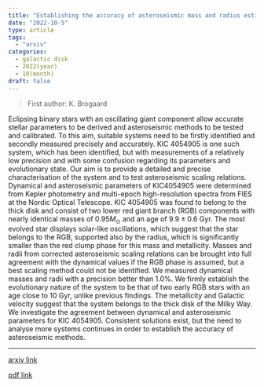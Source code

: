 ```yaml
---
title: "Establishing the accuracy of asteroseismic mass and radius estimates of giant stars III. KIC4054905, an eclipsing binary with two 10 Gyr thick disk RGB stars"
date: "2022-10-5"
type: article
tags:
  - "arxiv"
categories:
  - galactic disk
  - 2022(year)
  - 10(month)
draft: false
---
```

> First author: K. Brogaard

 Eclipsing binary stars with an oscillating giant component allow accurate
stellar parameters to be derived and asteroseismic methods to be tested and
calibrated. To this aim, suitable systems need to be firstly identified and
secondly measured precisely and accurately. KIC 4054905 is one such system,
which has been identified, but with measurements of a relatively low precision
and with some confusion regarding its parameters and evolutionary state. Our
aim is to provide a detailed and precise characterisation of the system and to
test asteroseismic scaling relations. Dynamical and asteroseismic parameters of
KIC4054905 were determined from Kepler photometry and multi-epoch
high-resolution spectra from FIES at the Nordic Optical Telescope. KIC 4054905
was found to belong to the thick disk and consist of two lower red giant branch
(RGB) components with nearly identical masses of 0.95$M_{\odot}$ and an age of
$9.9\pm0.6$ Gyr. The most evolved star displays solar-like oscillations, which
suggest that the star belongs to the RGB, supported also by the radius, which
is significantly smaller than the red clump phase for this mass and
metallicity. Masses and radii from corrected asteroseismic scaling relations
can be brought into full agreement with the dynamical values if the RGB phase
is assumed, but a best scaling method could not be identified. We measured
dynamical masses and radii with a precision better than 1.0%. We firmly
establish the evolutionary nature of the system to be that of two early RGB
stars with an age close to 10 Gyr, unlike previous findings. The metallicity
and Galactic velocity suggest that the system belongs to the thick disk of the
Milky Way. We investigate the agreement between dynamical and asteroseismic
parameters for KIC 4054905. Consistent solutions exist, but the need to analyse
more systems continues in order to establish the accuracy of asteroseismic
methods.

---
[arxiv link](http://arxiv.org/abs/2210.02059v1)

[pdf link](http://arxiv.org/pdf/2210.02059v1)